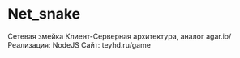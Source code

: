 # Net_snake
Сетевая змейка
Клиент-Серверная архитектура, аналог agar.io/
Реализация: NodeJS
Сайт: teyhd.ru/game
